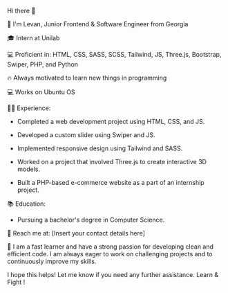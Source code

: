  Hi there 👋

💼 I'm  Levan, Junior Frontend & Software Engineer from Georgia

🎓 Intern at Unilab

💻 Proficient in: HTML, CSS, SASS, SCSS, Tailwind, JS, Three.js, Bootstrap, Swiper, PHP, and Python

🔥 Always motivated to learn new things in programming

💻 Works on Ubuntu OS

👨‍💻 Experience:

-   Completed a web development project using HTML, CSS, and JS.
    
-   Developed a custom slider using Swiper and JS.
    
-   Implemented responsive design using Tailwind and SASS.
    
-   Worked on a project that involved Three.js to create interactive 3D models.
    
-   Built a PHP-based e-commerce website as a part of an internship project.
    

📚 Education:

-   Pursuing a bachelor's degree in Computer Science.

📱 Reach me at: [Insert your contact details here]

💬 I am a fast learner and have a strong passion for developing clean and efficient code. I am always eager to work on challenging projects and to continuously improve my skills.

I hope this helps! Let me know if you need any further assistance.
Learn & Fight !
